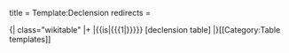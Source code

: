 title = Template:Declension
redirects =
>>>>

{| class="wikitable"
|+
|{{is|{{{1|}}}}} [declension table]
|}<noinclude>[[Category:Table templates]]</noinclude>